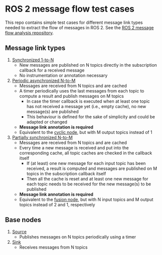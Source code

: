 # ROS 2 message flow test cases

This repo contains simple test cases for different message link types needed to extract the flow of messages in ROS 2.
See the [ROS 2 message flow analysis repository](https://github.com/christophebedard/ros2-message-flow-analysis).

<!-- TODO
This is part of the [ROS 2 message flow paper](https://arxiv.org/abs/TODO).
If you use or refer to this method or this repository, please cite:
<!-- TODO replace with early access/published version when available ->
* C. Bédard, P.-Y. Lajoie, G. Beltrame, and M. Dagenais, "TODO," *arXiv preprint arXiv:22xy.01234*, 2022.

BibTeX:

```bibtex
@article{bedard2022messageflow,
  title={TODO},
  author={B{\'e}dard, Christophe and Lajoie, Pierre-Yves and Beltrame, Giovanni and Dagenais, Michel},
  journal={arXiv preprint arXiv:22xy.01234},
  year={2022}
}
```
-->

## Message link types

1. [Synchronized 1-to-N](./src/sync_one_to_n.cpp)
    * New messages are published on N topics directly in the subscription callback for a received message
    * No instrumentation or annotation necessary
1. [Periodic asynchronized N-to-M](./src/periodic_async_n_to_m.cpp)
    * Messages are received from N topics and are cached
    * A timer periodically uses the last messages from each topic to compute a result and publish messages on M topics
        * In case the timer callback is executed when at least one topic has not received a message yet (i.e., empty cache), no new message(s) are published
        * This behaviour is defined for the sake of simplicity and could be adapted or changed
    * **Message link annotation is required**
    * Equivalent to the [cyclic node](https://github.com/ros-realtime/reference-system/blob/main/reference_system/include/reference_system/nodes/rclcpp/cyclic.hpp), but with M output topics instead of 1
1. [Partially synchronized N-to-M](./src/partial_sync_n_to_m.cpp)
    * Messages are received from N topics and are cached
    * Every time a new message is received and put into the corresponding cache, all topic caches are checked in the callback itself
        * If (at least) one new message for each input topic has been received, a result is computed and messages are published on M topics in the subscription callback itself
        * Then all the cache is reset and at least one new message for each topic needs to be received for the new message(s) to be published
    * **Message link annotation is required**
    * Equivalent to the [fusion node](https://github.com/ros-realtime/reference-system/blob/main/reference_system/include/reference_system/nodes/rclcpp/fusion.hpp), but with N input topics and M output topics instead of 2 and 1, respectively

## Base nodes

1. [Source](./src/source.cpp)
    * Publishes messages on N topics periodically using a timer
1. [Sink](./src/sink.cpp)
    * Receives messages from N topics
